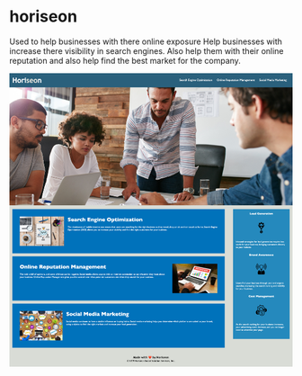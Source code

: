 # horiseon
Used to help businesses with there online exposure
Help businesses with increase there visibility in search engines. Also help them with their online reputation and also help find the best market for the company. 


![](assets/images/Webpage-screenshot.png)

